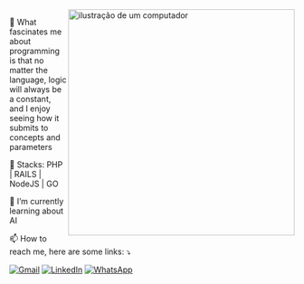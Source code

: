 
<img src="https://raw.githubusercontent.com/MicaelliMedeiros/micaellimedeiros/master/image/computer-illustration.png" alt="ilustração de um computador" min-width="400px" max-width="400px" width="400px" align="right">

<p align="left">
  🤖 What fascinates me about programming is that no matter the language, logic will always be a constant, and I enjoy seeing how it submits to concepts and parameters
</p>

<p align="left">
  🦄 Stacks:  PHP | RAILS | NodeJS | GO
</p>

<p align="left">
  🌱 I’m currently learning about AI
</p>

<p align="left">
  📫 How to reach me, here are some links: ⤵️
</p>

<p align="left">
  <a href="mailto:luis.silveirajr@gmail.com" title="Gmail">
  <img src="https://img.shields.io/badge/-Gmail-FF0000?style=flat-square&labelColor=FF0000&logo=gmail&logoColor=white&link=luis.silveirajr@gmail.com" alt="Gmail"/></a>
  <a href="https://www.linkedin.com/in/luis-roberto-silveira-junior-0567a7a4/" title="LinkedIn">
  <img src="https://img.shields.io/badge/-Linkedin-0e76a8?style=flat-square&logo=Linkedin&logoColor=white&link=https://www.linkedin.com/in/luis-roberto-silveira-junior-0567a7a4/" alt="LinkedIn"/></a>
  <a href="https://api.whatsapp.com/send?phone=48996529334" title="WhatsApp">
  <img src="https://img.shields.io/badge/-WhatsApp-25d366?style=flat-square&labelColor=25d366&logo=whatsapp&logoColor=white&link=https://api.whatsapp.com/send?phone=48996529334" alt="WhatsApp"/></a>
</p>
